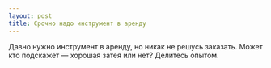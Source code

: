 ```yaml
---
layout: post 
title: Срочно надо инструмент в аренду 
--- 
```

Давно нужно инструмент в аренду, но никак не решусь заказать. Может кто подскажет — хорошая затея или нет? Делитесь опытом.